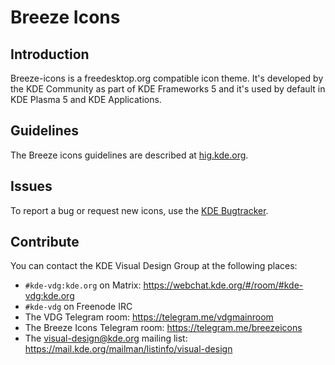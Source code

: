 # Breeze Icons

## Introduction

Breeze-icons is a freedesktop.org compatible icon theme. It's developed by the KDE Community as part of KDE Frameworks 5 and it's used by default in KDE Plasma 5 and KDE Applications.

## Guidelines

The Breeze icons guidelines are described at [hig.kde.org](https://hig.kde.org).

## Issues

To report a bug or request new icons, use the [KDE Bugtracker](https://bugs.kde.org/enter_bug.cgi?product=Breeze&component=Icons).

## Contribute

You can contact the KDE Visual Design Group at the following places:

- `#kde-vdg:kde.org` on Matrix: <https://webchat.kde.org/#/room/#kde-vdg:kde.org>
- `#kde-vdg` on Freenode IRC
- The VDG Telegram room: <https://telegram.me/vdgmainroom>
- The Breeze Icons Telegram room: <https://telegram.me/breezeicons>
- The visual-design@kde.org mailing list: <https://mail.kde.org/mailman/listinfo/visual-design>
